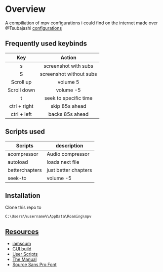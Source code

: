 # Overview

A compiliation of mpv configurations i could find on the internet made over @Tsubajashi [configurations](https://github.com/Tsubajashi/mpv-settings)

## Frequently used keybinds
| Key | Action |
| :-: | :-: |
| s |screenshot with subs | 
| S |screenshot without subs |
| Scroll up | volume   5 |
| Scroll down | volume  -5 |
| t | seek to specific time | 
| ctrl + right | skip 85s ahead |
| ctrl + left | backs 85s ahead |

## Scripts used

| Scripts | description  |
| - | - |
| acompressor |Audio compressor | 
| autoload | loads next file |
| betterchapters | just better chapters |
| seek-to | volume  -5 |

## Installation
Clone this repo to
```
C:\Users\%username%\AppData\Roaming\mpv
```
## <u>Resources</u>
- [iamscum](https://iamscum.wordpress.com/guides/videoplayback-guide/mpv-conf/)
- [GUI build](https://sourceforge.net/projects/mpv-player-windows/files/)
- [User Scripts](https://github.com/mpv-player/mpv/wiki/User-Scripts)
- [The Manual](https://mpv.io/manual/master/)
- [Source Sans Pro Font](https://fonts.google.com/specimen/Source+Sans+Pro)
